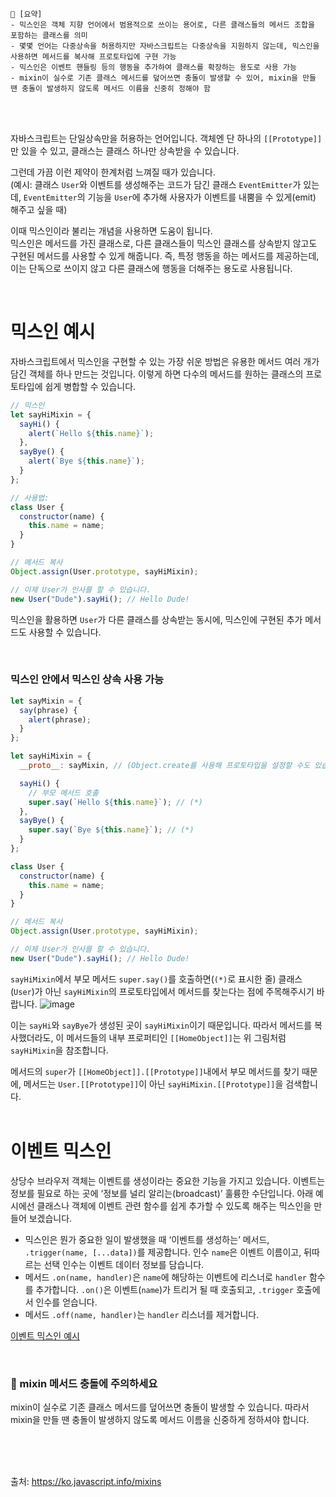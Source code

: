 ```
📍 [요약]
- 믹스인은 객체 지향 언어에서 범용적으로 쓰이는 용어로, 다른 클래스들의 메서드 조합을 포함하는 클래스를 의미
- 몇몇 언어는 다중상속을 허용하지만 자바스크립트는 다중상속을 지원하지 않는데, 믹스인을 사용하면 메서드를 복사해 프로토타입에 구현 가능
- 믹스인은 이벤트 핸들링 등의 행동을 추가하여 클래스를 확장하는 용도로 사용 가능
- mixin이 실수로 기존 클래스 메서드를 덮어쓰면 충돌이 발생할 수 있어, mixin을 만들 땐 충돌이 발생하지 않도록 메서드 이름을 신중히 정해야 함
```
<br/><br/>

자바스크립트는 단일상속만을 허용하는 언어입니다. 객체엔 단 하나의 `[[Prototype]]`만 있을 수 있고, 클래스는 클래스 하나만 상속받을 수 있습니다.   

그런데 가끔 이런 제약이 한계처럼 느껴질 때가 있습니다.    
(예시: 클래스 `User`와 이벤트를 생성해주는 코드가 담긴 클래스 `EventEmitter`가 있는데, `EventEmitter`의 기능을 `User`에 추가해 사용자가 이벤트를 내뿜을 수 있게(emit) 해주고 싶을 때)

이때 믹스인이라 불리는 개념을 사용하면 도움이 됩니다.    
믹스인은 메서드를 가진 클래스로, 다른 클래스들이 믹스인 클래스를 상속받지 않고도 구현된 메서드를 사용할 수 있게 해줍니다. 즉, 특정 행동을 하는 메서드를 제공하는데, 이는 단독으로 쓰이지 않고 다른 클래스에 행동을 더해주는 용도로 사용됩니다.

<br/>

# 믹스인 예시
자바스크립트에서 믹스인을 구현할 수 있는 가장 쉬운 방법은 유용한 메서드 여러 개가 담긴 객체를 하나 만드는 것입니다. 이렇게 하면 다수의 메서드를 원하는 클래스의 프로토타입에 쉽게 병합할 수 있습니다.
```js
// 믹스인
let sayHiMixin = {
  sayHi() {
    alert(`Hello ${this.name}`);
  },
  sayBye() {
    alert(`Bye ${this.name}`);
  }
};

// 사용법:
class User {
  constructor(name) {
    this.name = name;
  }
}

// 메서드 복사
Object.assign(User.prototype, sayHiMixin);

// 이제 User가 인사를 할 수 있습니다.
new User("Dude").sayHi(); // Hello Dude!
```
믹스인을 활용하면 `User`가 다른 클래스를 상속받는 동시에, 믹스인에 구현된 추가 메서드도 사용할 수 있습니다.

<br/>

### 믹스인 안에서 믹스인 상속 사용 가능
```js
let sayMixin = {
  say(phrase) {
    alert(phrase);
  }
};

let sayHiMixin = {
  __proto__: sayMixin, // (Object.create를 사용해 프로토타입을 설정할 수도 있습니다.)

  sayHi() {
    // 부모 메서드 호출
    super.say(`Hello ${this.name}`); // (*)
  },
  sayBye() {
    super.say(`Bye ${this.name}`); // (*)
  }
};

class User {
  constructor(name) {
    this.name = name;
  }
}

// 메서드 복사
Object.assign(User.prototype, sayHiMixin);

// 이제 User가 인사를 할 수 있습니다.
new User("Dude").sayHi(); // Hello Dude!
```
`sayHiMixin`에서 부모 메서드 `super.say()`를 호출하면(`(*)`로 표시한 줄) 클래스(`User`)가 아닌 `sayHiMixin`의 프로토타입에서 메서드를 찾는다는 점에 주목해주시기 바랍니다.
![image](https://user-images.githubusercontent.com/50884017/197430819-b7e075cb-9296-4029-b4f2-7a0acd2ce4ac.png)

이는 `sayHi`와 `sayBye`가 생성된 곳이 `sayHiMixin`이기 때문입니다. 따라서 메서드를 복사했더라도, 이 메서드들의 내부 프로퍼티인 `[[HomeObject]]`는 위 그림처럼 `sayHiMixin`을 참조합니다.

메서드의 `super`가 `[[HomeObject]].[[Prototype]]`내에서 부모 메서드를 찾기 때문에, 메서드는 `User.[[Prototype]]`이 아닌 `sayHiMixin.[[Prototype]]`을 검색합니다.
<br/><br/>

# 이벤트 믹스인
상당수 브라우저 객체는 이벤트를 생성이라는 중요한 기능을 가지고 있습니다. 이벤트는 정보를 필요로 하는 곳에 ‘정보를 널리 알리는(broadcast)’ 훌륭한 수단입니다. 아래 예시에선 클래스나 객체에 이벤트 관련 함수를 쉽게 추가할 수 있도록 해주는 믹스인을 만들어 보겠습니다.

- 믹스인은 뭔가 중요한 일이 발생했을 때 ‘이벤트를 생성하는’ 메서드, `.trigger(name, [...data])`를 제공합니다. 인수 `name`은 이벤트 이름이고, 뒤따르는 선택 인수는 이벤트 데이터 정보를 담습니다.
- 메서드 `.on(name, handler)`은 `name`에 해당하는 이벤트에 리스너로 `handler` 함수를 추가합니다. `.on()`은 이벤트(`name`)가 트리거 될 때 호출되고, `.trigger` 호출에서 인수를 얻습니다.
- 메서드 `.off(name, handler)`는 `handler` 리스너를 제거합니다.

[이벤트 믹스인 예시](https://ko.javascript.info/mixins#ref-3156)


<br>

### 🚨 mixin 메서드 충돌에 주의하세요

mixin이 실수로 기존 클래스 메서드를 덮어쓰면 충돌이 발생할 수 있습니다. 따라서 mixin을 만들 땐 충돌이 발생하지 않도록 메서드 이름을 신중하게 정하셔야 합니다.

<br/><br/><br/> 

출처: https://ko.javascript.info/mixins
